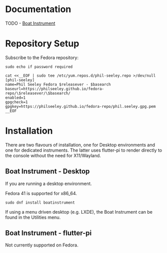 # Documentation

TODO - [Boat Instrument](docs/boatinstrument/main.md)

# Repository Setup

Subscribe to the Fedora repository:

```shell
sudo echo if password required

cat <<__EOF | sudo tee /etc/yum.repos.d/phil-seeley.repo >/dev/null
[phil-seeley]
name=Phil Seeley Fedora $releasever - $basearch
baseurl=https://philseeley.github.io/fedora-repo/\$releasever/\$basearch/
enabled=1
gpgcheck=1
gpgkey=https://philseeley.github.io/fedora-repo/phil.seeley.gpg.pem
__EOF
```

# Installation

There are two flavours of installation, one for Desktop environments and one for dedicated instruments. The latter uses flutter-pi to render directly to the console without the need for X11/Wayland.

## Boat Instrument - Desktop

If you are running a desktop environment.

Fedora 41 is supported for x86_64.

```shell
sudo dnf install boatinstrument
```

If using a menu driven desktop (e.g. LXDE), the Boat Instrument can be found in the Utilities menu.

## Boat Instrument - flutter-pi

Not currently supported on Fedora.

